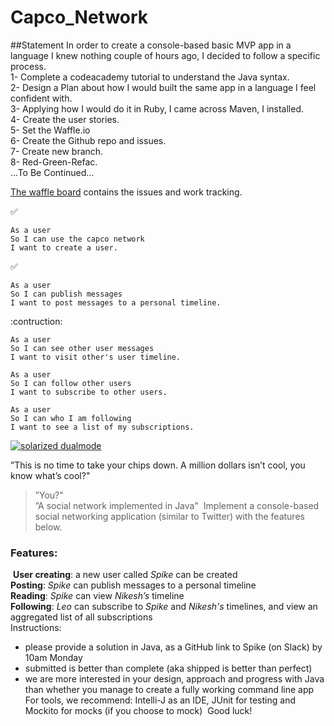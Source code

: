 # Capco_Network

##Statement
In order to create a console-based basic MVP app in a language I knew nothing couple of hours ago, I decided to follow a specific process.  
1- Complete a codeacademy tutorial to understand the Java syntax.  
2- Design a Plan about how I would built the same app in a language I feel confident with.  
3- Applying how I would do it in Ruby, I came across Maven, I installed.  
4- Create the user stories.  
5- Set the Waffle.io  
6- Create the Github repo and issues.  
7- Create new branch.  
8- Red-Green-Refac.  
...To Be Continued...


[The waffle board](https://waffle.io/hedudelgado/Capco_network) contains the issues and work tracking.

:white_check_mark: 
```
As a user
So I can use the capco network
I want to create a user.
```
:white_check_mark: 
```
As a user
So I can publish messages
I want to post messages to a personal timeline.
```
:contruction:
```
As a user
So I can see other user messages
I want to visit other's user timeline.
```
```
As a user
So I can follow other users
I want to subscribe to other users.
```
```
As a user
So I can who I am following
I want to see a list of my subscriptions.
```
[![solarized dualmode](https://github.com/hedudelgado/Capco_network/Plan.png)](#features)





”This is no time to take your chips down. A million dollars isn’t cool, you know what’s cool?"  
>”You?"  
>”A social network implemented in Java"
​
Implement a console-based social networking application (similar to Twitter) with the features below.
​
### Features:
​
**User creating**: a new user called *Spike* can be created  
**Posting**: *Spike* can publish messages to a personal timeline  
**Reading**: *Spike* can view *Nikesh’s* timeline  
**Following**: *Leo* can subscribe to *Spike* and *Nikesh's* timelines, and view an aggregated list of all subscriptions  
​
Instructions:
​
* please provide a solution in Java, as a GitHub link to Spike (on Slack) by 10am Monday
* submitted is better than complete (aka shipped is better than perfect)
* we are more interested in your design, approach and progress with Java than whether you manage to create a fully working command line app
​
For tools, we recommend: Intelli-J as an IDE, JUnit for testing and Mockito for mocks (if you choose to mock)
​
Good luck!